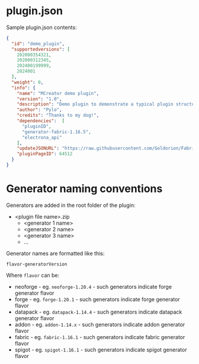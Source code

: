 # plugin.json

Sample plugin.json contents:

```json
{
  "id": "demo_plugin",
  "supportedversions": [
    202000354321, 
    202000312345,
    202400199999,
    2024001
  ],
  "weight": 0,
  "info": {
    "name": "MCreator demo plugin",
    "version": "1.0",
    "description": "Demo plugin to demonstrate a typical plugin structure",
    "author": "Pylo",
    "credits": "Thanks to my dog!",
    "dependencies":  [
      "pluginID",
      "generator-fabric-1.16.5",
      "electrona_api"
    ],
    "updateJSONURL": "https://raw.githubusercontent.com/Goldorion/Fabric-Generator-MCreator/1.16.5/update.json",
    "pluginPageID": 64512
  }
}
```

# Generator naming conventions

Generators are added in the root folder of the plugin:

* &lt;plugin file name&gt;.zip
    * <generator 1 name>
    * <generator 2 name>
    * <generator 3 name>
    * ...

Generator names are formatted like this:

`flavor-generatorVersion`

Where `flavor` can be:

* neoforge - eg. `neoforge-1.20.4` - such generators indicate forge generator flavor
* forge - eg. `forge-1.20.1` - such generators indicate forge generator flavor
* datapack - eg. `datapack-1.14.4` - such generators indicate datapack generator flavor
* addon  - eg. `addon-1.14.x` - such generators indicate addon generator flavor
* fabric  - eg. `fabric-1.16.1` - such generators indicate fabric generator flavor
* spigot  - eg. `spigot-1.16.1` - such generators indicate spigot generator flavor